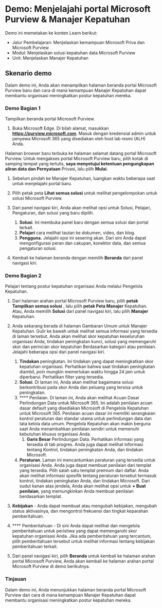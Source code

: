 <!---
---
Demo: Judul: 'Jelajahi portal Microsoft Purview & Manajer Kepatuhan' Jalur Pembelajaran/Modul/Unit: 'Menjelaskan kemampuan Microsoft Priva dan Microsoft Purview; Modul 2: Menjelaskan solusi kepatuhan data Microsoft Purview; Unit 4: Menjelaskan Manajer Kepatuhan'
---
--->

# Demo: Menjelajahi portal Microsoft Purview & Manajer Kepatuhan

Demo ini memetakan ke konten Learn berikut:

- Jalur Pembelajaran: Menjelaskan kemampuan Microsoft Priva dan Microsoft Purview
- Modul: Menjelaskan solusi kepatuhan data Microsoft Purview
- Unit: Menjelaskan Manajer Kepatuhan

## Skenario demo

Dalam demo ini, Anda akan menampilkan halaman beranda portal Microsoft Purview baru dan cara di mana kemampuan Manajer Kepatuhan dapat membantu organisasi meningkatkan postur kepatuhan mereka.

### Demo Bagian 1

Tampilkan beranda portal Microsoft Purview.

1. Buka Microsoft Edge. Di bilah alamat, masukkan **https://purview.microsoft.com**. Masuk dengan kredensial admin untuk penyewa Microsoft 365 yang disediakan oleh host lab resmi (ALH) Anda.

Halaman browser baru terbuka ke halaman selamat datang portal Microsoft Purview.  Untuk mengakses portal Microsoft Purview baru, pilih kotak di samping tempat yang tertulis, **saya menyetujui ketentuan pengungkapan aliran data dan Pernyataan** Privasi, lalu pilih **Mulai**.  

1. Sebelum pindah ke Manajer Kepatuhan, luangkan waktu beberapa saat untuk menjelajahi portal baru.

1. Pilih petak peta **Lihat semua solusi** untuk melihat pengelompokan untuk solusi Microsoft Purview.

1. Dari panel navigasi kiri, Anda akan melihat opsi untuk Solusi, Pelajari, Pengaturan, dan solusi yang baru dipilih.
    1. **Solusi**. Ini membuka panel baru dengan semua solusi dan portal terkait.
    1. **Pelajari** cara melihat tautan ke dokumen, video, dan blog.
    1. **Pengguna.** Jelajahi opsi ini sesering akan. Dari sini Anda dapat mengonfigurasi peran dan cakupan, konektor data, dan semua pengaturan solusi.

1. Kembali ke halaman beranda dengan memilih **Beranda** dari panel navigasi kiri.

### Demo Bagian 2

Pelajari tentang postur kepatuhan organisasi Anda melalui Pengelola Kepatuhan.

1. Dari halaman arahan portal Microsoft Purview baru, pilih **petak Tampilkan semua solusi** , lalu pilih **petak Peta Manajer** Kepatuhan. Atau, Anda memilih **Solusi** dari panel navigasi kiri, lalu pilih **Manajer** Kepatuhan.

1. Anda sekarang berada di halaman Gambaran Umum untuk Manajer Kepatuhan. Gulir ke bawah untuk melihat semua informasi yang tersedia di laman tersebut.  Anda akan melihat skor kepatuhan keseluruhan organisasi Anda, tindakan peningkatan kunci, solusi yang memengaruhi skor dan perincian skor kepatuhan Berdasarkan kategori atau penilaian. Jelajahi beberapa opsi dari panel navigasi kiri.
    1. **Tindakan** peningkatan.  Ini tindakan yang dapat meningkatkan skor kepatuhan organisasi. Perhatikan bahwa saat tindakan peningkatan diambil, poin mungkin memerlukan waktu hingga 24 jam untuk diperbarui.  Perhatikan filter yang tersedia.
    1. **Solusi**. Di laman ini, Anda akan melihat bagaimana solusi berkontribusi pada skor Anda dan peluang yang tersisa untuk peningkatan.
    1. **** Penilaian. Di laman ini, Anda akan melihat Acuan Dasar Perlindungan Data untuk Microsoft 365.  Ini adalah penilaian acuan dasar default yang disediakan Microsoft di Pengelola Kepatuhan untuk Microsoft 365.  Penilaian acuan dasar ini memiliki serangkaian kontrol peraturan dan standar utama untuk perlindungan data dan tata kelola data umum. Pengelola Kepatuhan akan makin berguna saat Anda menambahkan penilaian sendiri untuk memenuhi kebutuhan khusus organisasi Anda.
        1. **Garis Besar** Perlindungan Data.  Perhatikan informasi yang tersedia di tab progres. Anda juga dapat melihat informasi tentang Kontrol, tindakan peningkatan Anda, dan tindakan Microsoft.  
    1. **Peraturan**.  Laman ini mencantumkan peraturan yang tersedia untuk organisasi Anda. Anda juga dapat membuat penilaian dari templat yang tersedia.  Pilih salah satu templat premium dari daftar.  Anda akan melihat informasi spesifik tentang peraturan tersebut termasuk kontrol, tindakan peningkatan Anda, dan tindakan Microsoft.  Dari sudut kanan atas jendela, Anda akan melihat opsi untuk **+ Buat penilaian**, yang memungkinkan Anda membuat penilaian berdasarkan templat.
1. **Kebijakan** - Anda dapat membuat atau mengubah kebijakan, mengubah status aktivasinya, dan mengontrol frekuensi dan tingkat keparahan pemberitahuan. 
1. **** Pemberitahuan - Di sini Anda dapat melihat dan mengelola pemberitahuan untuk peristiwa yang dapat memengaruhi skor kepatuhan organisasi Anda.  Jika ada pemberitahuan yang tercantum, pilih pemberitahuan tersebut untuk melihat informasi tentang kebijakan pemberitahuan terkait.

1. Dari panel navigasi kiri, pilih **Beranda** untuk kembali ke halaman arahan portal Microsoft Purview, Anda akan kembali ke halaman arahan portal Microsoft Purview di demo berikutnya.

### Tinjauan

Dalam demo ini, Anda menunjukkan halaman beranda portal Microsoft Purview dan cara di mana kemampuan Manajer Kepatuhan dapat membantu organisasi meningkatkan postur kepatuhan mereka.
